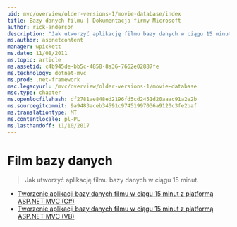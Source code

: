```yaml
---
uid: mvc/overview/older-versions-1/movie-database/index
title: Bazy danych filmu | Dokumentacja firmy Microsoft
author: rick-anderson
description: "Jak utworzyć aplikację filmu bazy danych w ciągu 15 minut."
ms.author: aspnetcontent
manager: wpickett
ms.date: 11/08/2011
ms.topic: article
ms.assetid: c4b945de-bb5c-4858-8a36-7662e02887fe
ms.technology: dotnet-mvc
ms.prod: .net-framework
msc.legacyurl: /mvc/overview/older-versions-1/movie-database
msc.type: chapter
ms.openlocfilehash: df2781ae848ed2196fd5cd2451d20aaac91a2e2b
ms.sourcegitcommit: 9a9483aceb34591c97451997036a9120c3fe2baf
ms.translationtype: MT
ms.contentlocale: pl-PL
ms.lasthandoff: 11/10/2017
---
```

<a name="movie-database"></a>Film bazy danych
====================
> Jak utworzyć aplikację filmu bazy danych w ciągu 15 minut.


- [Tworzenie aplikacji bazy danych filmu w ciągu 15 minut z platformą ASP.NET MVC (C#)](create-a-movie-database-application-in-15-minutes-with-asp-net-mvc-cs.md)
- [Tworzenie aplikacji bazy danych filmu w ciągu 15 minut z platformą ASP.NET MVC (VB)](create-a-movie-database-application-in-15-minutes-with-asp-net-mvc-vb.md)
